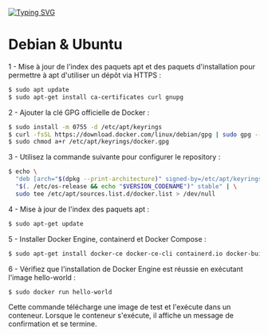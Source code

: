 [![Typing SVG](https://readme-typing-svg.demolab.com?font=Fira+Code&weight=600&size=30&duration=3000&pause=600&width=435&lines=Installation+Docker)](https://git.io/typing-svg)

# Debian & Ubuntu

1 - Mise à jour de l'index des paquets apt et des paquets d'installation pour permettre à apt d'utiliser un dépôt via HTTPS :

```bash
$ sudo apt update
$ sudo apt-get install ca-certificates curl gnupg
```

2 - Ajouter la clé GPG officielle de Docker :

```bash
$ sudo install -m 0755 -d /etc/apt/keyrings
$ curl -fsSL https://download.docker.com/linux/debian/gpg | sudo gpg --dearmor -o /etc/apt/keyrings/docker.gpg
$ sudo chmod a+r /etc/apt/keyrings/docker.gpg
```

3 - Utilisez la commande suivante pour configurer le repository :

```bash
$ echo \
  "deb [arch="$(dpkg --print-architecture)" signed-by=/etc/apt/keyrings/docker.gpg] https://download.docker.com/linux/debian \
  "$(. /etc/os-release && echo "$VERSION_CODENAME")" stable" | \
  sudo tee /etc/apt/sources.list.d/docker.list > /dev/null
```

4 - Mise à jour de l'index des paquets apt :

```bash
$ sudo apt-get update
```

5 - Installer Docker Engine, containerd et Docker Compose :

```bash
$ sudo apt-get install docker-ce docker-ce-cli containerd.io docker-buildx-plugin docker-compose-plugin
```

6 - Vérifiez que l'installation de Docker Engine est réussie en exécutant l'image hello-world :

```bash
$ sudo docker run hello-world
```
Cette commande télécharge une image de test et l'exécute dans un conteneur. Lorsque le conteneur s'exécute, il affiche un message de confirmation et se termine.
